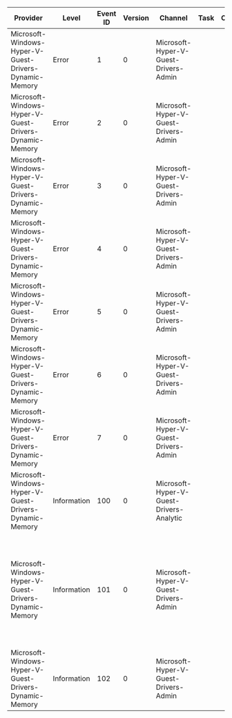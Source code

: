 Provider                                                |  Level        |  Event ID  |  Version  |  Channel                                   |  Task  |  Opcode  |  Keyword  |  Message
--------------------------------------------------------|---------------|------------|-----------|--------------------------------------------|--------|----------|-----------|-------------------------------------------------------------------------------------------------------------------------------------------------------------------------------------------------------------------------------------------------------------------------------------------------------------------------------------------------------------------------------------------------------------------
Microsoft-Windows-Hyper-V-Guest-Drivers-Dynamic-Memory  |  Error        |  1         |  0        |  Microsoft-Hyper-V-Guest-Drivers-Admin     |        |          |           |  The dynamic memory driver failed unexpectedly.
Microsoft-Windows-Hyper-V-Guest-Drivers-Dynamic-Memory  |  Error        |  2         |  0        |  Microsoft-Hyper-V-Guest-Drivers-Admin     |        |          |           |  The dynamic memory driver failed because this version of Windows does not support this feature.
Microsoft-Windows-Hyper-V-Guest-Drivers-Dynamic-Memory  |  Error        |  3         |  0        |  Microsoft-Hyper-V-Guest-Drivers-Admin     |        |          |           |  The dynamic memory driver failed because it is outdated and cannot communicate with the management operating system.
Microsoft-Windows-Hyper-V-Guest-Drivers-Dynamic-Memory  |  Error        |  4         |  0        |  Microsoft-Hyper-V-Guest-Drivers-Admin     |        |          |           |  The dynamic memory driver failed because the device was removed.
Microsoft-Windows-Hyper-V-Guest-Drivers-Dynamic-Memory  |  Error        |  5         |  0        |  Microsoft-Hyper-V-Guest-Drivers-Admin     |        |          |           |  The dynamic memory driver failed because a nested instance of Hyper-V was detected.
Microsoft-Windows-Hyper-V-Guest-Drivers-Dynamic-Memory  |  Error        |  6         |  0        |  Microsoft-Hyper-V-Guest-Drivers-Admin     |        |          |           |  The dynamic memory driver operation [{OperationMessage}] failed with error: {Error}.
Microsoft-Windows-Hyper-V-Guest-Drivers-Dynamic-Memory  |  Error        |  7         |  0        |  Microsoft-Hyper-V-Guest-Drivers-Admin     |        |          |           |  The dynamic memory driver memory operation [{OperationMessage}] failed with error: {Error}.
Microsoft-Windows-Hyper-V-Guest-Drivers-Dynamic-Memory  |  Information  |  100       |  0        |  Microsoft-Hyper-V-Guest-Drivers-Analytic  |        |          |           |  The dynamic memory driver memory operation [{OperationMessage}] succeeded. Page count processed: {PageCount}.
Microsoft-Windows-Hyper-V-Guest-Drivers-Dynamic-Memory  |  Information  |  101       |  0        |  Microsoft-Hyper-V-Guest-Drivers-Admin     |        |          |           |  The following dynamic memory capability was exchanged - Highest hot add page: {HighestHotAddPage}; Min page count: {MinPageCount}; IsHighestPageDetermined: {IsHighestPageDetermined}; Supports hot add: {SupportsHotAdd}; Supports hot remove: {SupportsHotRemove}; Supports Contiguous Allocations: {SupportsContiguousAllocations}; Supports Fast Contiguous Allocations: {SupportsFastContiguousAllocations}.
Microsoft-Windows-Hyper-V-Guest-Drivers-Dynamic-Memory  |  Information  |  102       |  0        |  Microsoft-Hyper-V-Guest-Drivers-Admin     |        |          |           |  The dynamic memory driver successfully negotiated the protocol version {MajorVersion}.{MinorVersion}.